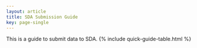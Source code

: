 ```yaml
---
layout: article
title: SDA Submission Guide
key: page-single
---
```


This is a guide to submit data to SDA.
{% include quick-guide-table.html %}


<!-- ## Quick Guide to SDA

This is a quick guide to submit data to the EGA.

| Steps | Description | 
|--------|--------|
| Get your submission account | Fill the submission form and provide details of the data type(s), used platform(s) and estimated size of your submission. If you are affiliated to an existing consortium, such as the International Cancer Genome Project (ICGC), please add this information in the comments. | 
| Register Study/DAC | Use Submitter Portal to register your study, samples, Data Access Committee (DAC) and Policy. | 
| Upload data | Encrypt your data files using the EgaCryptor or encrypt your files localy and upload it using default FTP clients or Aspera. | 
| Register experiments and runs | Associate each data file to a registered sample and study by Linking files to samples . Details of the experimental procedure you followed must be provided. | 
| Finish your submission | Group your runs/analysis into datasets and link them to your new or existing DAC and policy using Submitter Portal or an XML based programmatic submission. Data request are done at a dataset level, thus files within a datasets must share release conditions. | 
| Release and admin | Instruct our Helpdesk to release your study. All registered studies are automatically placed on hold until the named submission or DAC contact instructs our Helpdesk for the study to be released.|  -->